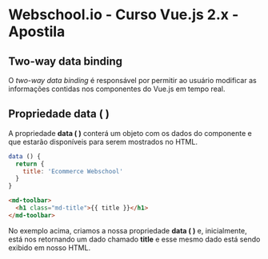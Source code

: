 # Webschool.io - Curso Vue.js 2.x - Apostila


## Two-way data binding

O *two-way data binding* é responsável por permitir ao usuário modificar as informações contidas nos componentes do Vue.js em tempo real.


## Propriedade data ( )

A propriedade **data ( )** conterá um objeto com os dados do componente e que estarão disponíveis para serem mostrados no HTML.

```js  
data () {
  return {
    title: 'Ecommerce Webschool'
  }
}
```

```html  
<md-toolbar>
  <h1 class="md-title">{{ title }}</h1>
</md-toolbar>
```

No exemplo acima, criamos a nossa propriedade **data ( )** e, inicialmente, está nos retornando um dado chamado **title** e esse mesmo dado está sendo exibido em nosso HTML.
